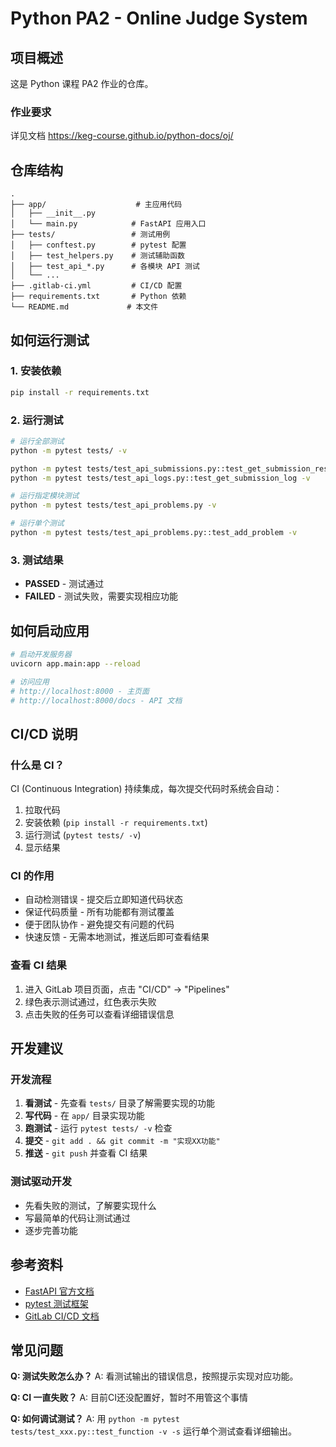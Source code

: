 # Python PA2 - Online Judge System 

## 项目概述

这是 Python 课程 PA2 作业的仓库。

### 作业要求

详见文档 <https://keg-course.github.io/python-docs/oj/>

## 仓库结构

```
.
├── app/                    # 主应用代码
│   ├── __init__.py
│   └── main.py            # FastAPI 应用入口
├── tests/                 # 测试用例
│   ├── conftest.py        # pytest 配置
│   ├── test_helpers.py    # 测试辅助函数
│   ├── test_api_*.py      # 各模块 API 测试
│   └── ...
├── .gitlab-ci.yml         # CI/CD 配置
├── requirements.txt       # Python 依赖
└── README.md             # 本文件
```

## 如何运行测试

### 1. 安装依赖
```bash
pip install -r requirements.txt
```

### 2. 运行测试
```bash
# 运行全部测试
python -m pytest tests/ -v

python -m pytest tests/test_api_submissions.py::test_get_submission_result -v
python -m pytest tests/test_api_logs.py::test_get_submission_log -v

# 运行指定模块测试
python -m pytest tests/test_api_problems.py -v

# 运行单个测试
python -m pytest tests/test_api_problems.py::test_add_problem -v
```

### 3. 测试结果
- **PASSED** - 测试通过
- **FAILED** - 测试失败，需要实现相应功能

## 如何启动应用

```bash
# 启动开发服务器
uvicorn app.main:app --reload

# 访问应用
# http://localhost:8000 - 主页面
# http://localhost:8000/docs - API 文档
```

## CI/CD 说明

### 什么是 CI？
CI (Continuous Integration) 持续集成，每次提交代码时系统会自动：

1. 拉取代码
2. 安装依赖 (`pip install -r requirements.txt`)
3. 运行测试 (`pytest tests/ -v`)
4. 显示结果

### CI 的作用
- 自动检测错误 - 提交后立即知道代码状态
- 保证代码质量 - 所有功能都有测试覆盖
- 便于团队协作 - 避免提交有问题的代码
- 快速反馈 - 无需本地测试，推送后即可查看结果

### 查看 CI 结果
1. 进入 GitLab 项目页面，点击 "CI/CD" → "Pipelines"
2. 绿色表示测试通过，红色表示失败
3. 点击失败的任务可以查看详细错误信息

## 开发建议

### 开发流程
1. **看测试** - 先查看 `tests/` 目录了解需要实现的功能
2. **写代码** - 在 `app/` 目录实现功能
3. **跑测试** - 运行 `pytest tests/ -v` 检查
4. **提交** - `git add . && git commit -m "实现XX功能"`
5. **推送** - `git push` 并查看 CI 结果

### 测试驱动开发
- 先看失败的测试，了解要实现什么
- 写最简单的代码让测试通过
- 逐步完善功能

## 参考资料

- [FastAPI 官方文档](https://fastapi.tiangolo.com/)
- [pytest 测试框架](https://docs.pytest.org/)
- [GitLab CI/CD 文档](https://docs.gitlab.com/ee/ci/)

## 常见问题

**Q: 测试失败怎么办？**
A: 看测试输出的错误信息，按照提示实现对应功能。

**Q: CI 一直失败？**
A: 目前CI还没配置好，暂时不用管这个事情

**Q: 如何调试测试？**
A: 用 `python -m pytest tests/test_xxx.py::test_function -v -s` 运行单个测试查看详细输出。
